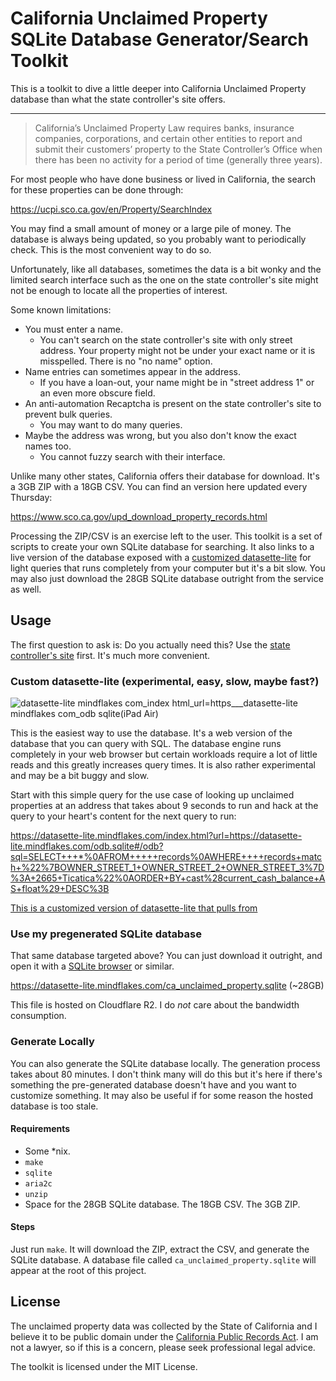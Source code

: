 # California Unclaimed Property SQLite Database Generator/Search Toolkit

This is a toolkit to dive a little deeper into California Unclaimed Property database than what the state controller's site offers.

---

> California’s Unclaimed Property Law requires banks, insurance companies, corporations, and certain other entities to report and submit their customers’ property to the State Controller’s Office when there has been no activity for a period of time (generally three years).

For most people who have done business or lived in California, the search for these properties can be done through:

https://ucpi.sco.ca.gov/en/Property/SearchIndex

You may find a small amount of money or a large pile of money. The database is always being updated, so you probably want to periodically check. This is the most convenient way to do so.

Unfortunately, like all databases, sometimes the data is a bit wonky and the limited search interface such as the one on the state controller's site might not be enough to locate all the properties of interest.

Some known limitations:

* You must enter a name.
  * You can't search on the state controller's site with only street address. Your property might not be under your exact name or it is misspelled. There is no "no name" option.
* Name entries can sometimes appear in the address.
  * If you have a loan-out, your name might be in "street address 1" or an even more obscure field.
* An anti-automation Recaptcha is present on the state controller's site to prevent bulk queries.
  * You may want to do many queries.
* Maybe the address was wrong, but you also don't know the exact names too.
  * You cannot fuzzy search with their interface.

Unlike many other states, California offers their database for download. It's a 3GB ZIP with a 18GB CSV. You can find an version here updated every Thursday:

https://www.sco.ca.gov/upd_download_property_records.html

Processing the ZIP/CSV is an exercise left to the user. This toolkit is a set of scripts to create your own SQLite database for searching. It also links to a live version of the database exposed with a [customized datasette-lite][cdsl] for light queries that runs completely from your computer but it's a bit slow. You may also just download the 28GB SQLite database outright from the service as well.

## Usage

The first question to ask is: Do you actually need this? Use the [state controller's site][castatesearch] first. It's much more convenient.

### Custom datasette-lite (experimental, easy, slow, maybe fast?)

![datasette-lite mindflakes com_index html_url=https___datasette-lite mindflakes com_odb sqlite(iPad Air)](https://user-images.githubusercontent.com/5363/192173696-46b71fac-8156-48af-bca3-b5f42c9d06f4.png)

This is the easiest way to use the database. It's a web version of the database that you can query with SQL. The database engine runs completely in your web browser but certain workloads require a lot of little reads and this greatly increases query times. It is also rather experimental and may be a bit buggy and slow.

Start with this simple query for the use case of looking up unclaimed properties at an address that takes about 9 seconds to run and hack at the query to your heart's content for the next query to run:

https://datasette-lite.mindflakes.com/index.html?url=https://datasette-lite.mindflakes.com/odb.sqlite#/odb?sql=SELECT+++*%0AFROM+++++records%0AWHERE++++records+match+%22%7BOWNER_STREET_1+OWNER_STREET_2+OWNER_STREET_3%7D%3A+2665+Ticatica%22%0AORDER+BY+cast%28current_cash_balance+AS+float%29+DESC%3B

[This is a customized version of datasette-lite that pulls from ](https://github.com/simonw/datasette-lite/pull/49)

### Use my pregenerated SQLite database

That same database targeted above? You can just download it outright, and open it with a [SQLite browser][sqlite_browser] or similar.

https://datasette-lite.mindflakes.com/ca_unclaimed_property.sqlite (~28GB)

This file is hosted on Cloudflare R2. I do _not_ care about the bandwidth consumption.

### Generate Locally

You can also generate the SQLite database locally. The generation process takes about 80 minutes. I don't think many will do this but it's here if there's something the pre-generated database doesn't have and you want to customize something. It may also be useful if for some reason the hosted database is too stale.

#### Requirements

* Some *nix.
* `make`
* `sqlite`
* `aria2c`
* `unzip`
* Space for the 28GB SQLite database. The 18GB CSV. The 3GB ZIP.

#### Steps

Just run `make`. It will download the ZIP, extract the CSV, and generate the SQLite database. A database file called `ca_unclaimed_property.sqlite` will appear at the root of this project.

## License

The unclaimed property data was collected by the State of California and I believe it to be public domain under the [California Public Records Act][cpra]. I am not a lawyer, so if this is a concern, please seek professional legal advice.

The toolkit is licensed under the MIT License.

[castatesearch]: https://ucpi.sco.ca.gov/en/Property/SearchIndex
[cdsl]: https://github.com/simonw/datasette-lite/pull/49
[sqlite_browser]: https://sqlitebrowser.org/
[cpra]: https://en.wikipedia.org/wiki/California_Public_Records_Act
